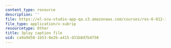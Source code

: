 ```yaml
---
content_type: resource
description: ''
file: https://ol-ocw-studio-app-qa.s3.amazonaws.com/courses/res-6-012-introduction-to-probability-spring-2018/ca9a9d581b539e2ba415d31b8d7b4758_GDJFLfmyb20.srt
file_type: application/x-subrip
resourcetype: Other
title: 3play caption file
uid: ca9a9d58-1b53-9e2b-a415-d31b8d7b4758
---
```

